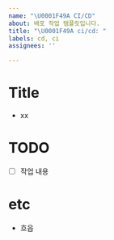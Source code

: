 ```yaml
---
name: "\U0001F49A CI/CD"
about: 배포 작업 템플릿입니다.
title: "\U0001F49A ci/cd: "
labels: cd, ci
assignees: ''

---
```


# Title

- xx

# TODO

- [ ] 작업 내용

# etc

- 흐읍
